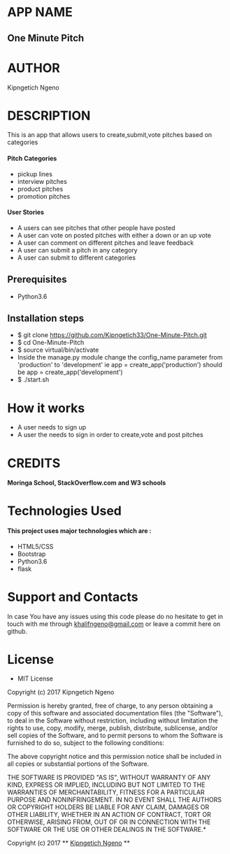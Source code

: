 # APP NAME

## One Minute Pitch

# AUTHOR

Kipngetich Ngeno

# DESCRIPTION

This is an app that allows users to create,submit,vote pitches based on categories

#### Pitch Categories
* pickup lines
* interview pitches
* product pitches
* promotion pitches

#### User Stories


* A users can see pitches that other people have posted
* A user can vote on posted pitches with either a down or an up vote
* A user can comment on different pitches and leave feedback
* A user can submit a pitch in any category
* A user can submit to different categories


## Prerequisites
* Python3.6

## Installation steps 
* $ git clone https://github.com/Kipngetich33/One-Minute-Pitch.git
* $ cd One-Minute-Pitch
* $ source virtual/bin/activate
* Inside the manage.py module change the config_name parameter from 'production' to 'development' ie app = create_app('production') should be app = create_app('development')
* $ ./start.sh 

# How it works

* A user needs to sign up
* A user the needs to sign in order to create,vote and post pitches 

# CREDITS

#### Moringa School, StackOverflow.com and W3 schools

# Technologies Used

#### This project uses major technologies which are :
* HTML5/CSS 
* Bootstrap 
* Python3.6
* flask


# Support and Contacts

In case You have any issues using this code please do no hesitate to get in touch with me through khalifngeno@gmail.com or leave a commit here on github.

# License

* MIT License

Copyright (c) 2017 Kipngetich Ngeno



Permission is hereby granted, free of charge, to any person obtaining a copy
of this software and associated documentation files (the "Software"), to deal
in the Software without restriction, including without limitation the rights
to use, copy, modify, merge, publish, distribute, sublicense, and/or sell
copies of the Software, and to permit persons to whom the Software is
furnished to do so, subject to the following conditions:

The above copyright notice and this permission notice shall be included in all
copies or substantial portions of the Software.

THE SOFTWARE IS PROVIDED "AS IS", WITHOUT WARRANTY OF ANY KIND, EXPRESS OR
IMPLIED, INCLUDING BUT NOT LIMITED TO THE WARRANTIES OF MERCHANTABILITY,
FITNESS FOR A PARTICULAR PURPOSE AND NONINFRINGEMENT. IN NO EVENT SHALL THE
AUTHORS OR COPYRIGHT HOLDERS BE LIABLE FOR ANY CLAIM, DAMAGES OR OTHER
LIABILITY, WHETHER IN AN ACTION OF CONTRACT, TORT OR OTHERWISE, ARISING FROM,
OUT OF OR IN CONNECTION WITH THE SOFTWARE OR THE USE OR OTHER DEALINGS IN THE
SOFTWARE.*

Copyright (c) 2017 ** [Kipngetich Ngeno](https://kipngetich33.github.io/ "Github Portfolio") ** 